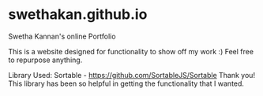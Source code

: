 # swethakan.github.io
Swetha Kannan's online Portfolio

This is a website designed for functionality to show off my work :)
Feel free to repurpose anything. 

Library Used:
Sortable - https://github.com/SortableJS/Sortable
Thank you! This library has been so helpful in getting the functionality that I wanted.  

